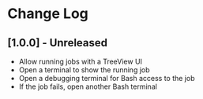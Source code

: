 # Change Log

## [1.0.0] - Unreleased

- Allow running jobs with a TreeView UI
- Open a terminal to show the running job
- Open a debugging terminal for Bash access to the job
- If the job fails, open another Bash terminal

